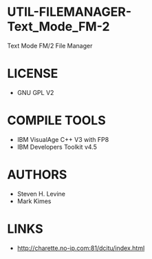 UTIL-FILEMANAGER-Text_Mode_FM-2
===============================

Text Mode FM/2 File Manager

LICENSE
===============
- GNU GPL V2

COMPILE TOOLS
===============
* IBM VisualAge C++ V3 with FP8
* IBM Developers Toolkit v4.5

AUTHORS
===============
* Steven H. Levine
* Mark Kimes

LINKS
===============
* http://charette.no-ip.com:81/dcitu/index.html





